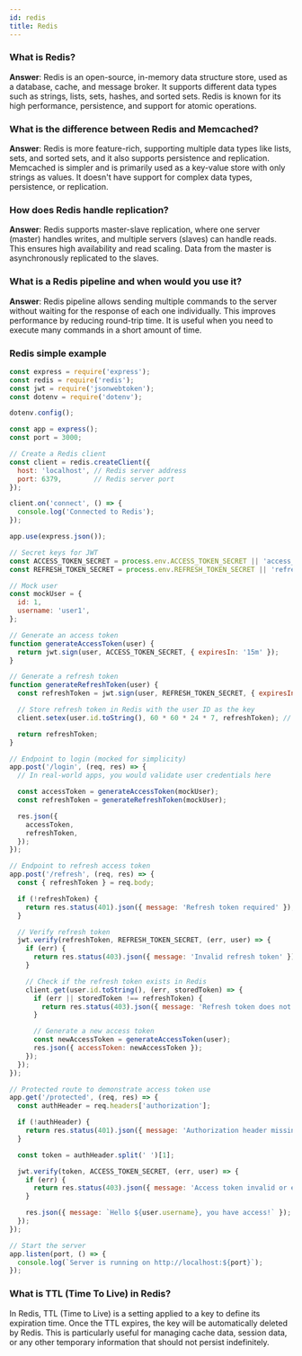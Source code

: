 ```yaml
---
id: redis
title: Redis 
---
```


### What is Redis?
**Answer**: Redis is an open-source, in-memory data structure store, used as a database, cache, and message broker. It supports different data types such as strings, lists, sets, hashes, and sorted sets. Redis is known for its high performance, persistence, and support for atomic operations.

### What is the difference between Redis and Memcached?
**Answer**: Redis is more feature-rich, supporting multiple data types like lists, sets, and sorted sets, and it also supports persistence and replication.
Memcached is simpler and is primarily used as a key-value store with only strings as values. It doesn't have support for complex data types, persistence, or replication.

### How does Redis handle replication?
**Answer**: Redis supports master-slave replication, where one server (master) handles writes, and multiple servers (slaves) can handle reads. This ensures high availability and read scaling. Data from the master is asynchronously replicated to the slaves.

### What is a Redis pipeline and when would you use it?
**Answer**: Redis pipeline allows sending multiple commands to the server without waiting for the response of each one individually. This improves performance by reducing round-trip time. It is useful when you need to execute many commands in a short amount of time.


### Redis simple example
```jsx
const express = require('express');
const redis = require('redis');
const jwt = require('jsonwebtoken');
const dotenv = require('dotenv');

dotenv.config();

const app = express();
const port = 3000;

// Create a Redis client
const client = redis.createClient({
  host: 'localhost', // Redis server address
  port: 6379,        // Redis server port
});

client.on('connect', () => {
  console.log('Connected to Redis');
});

app.use(express.json());

// Secret keys for JWT
const ACCESS_TOKEN_SECRET = process.env.ACCESS_TOKEN_SECRET || 'access_secret';
const REFRESH_TOKEN_SECRET = process.env.REFRESH_TOKEN_SECRET || 'refresh_secret';

// Mock user
const mockUser = {
  id: 1,
  username: 'user1',
};

// Generate an access token
function generateAccessToken(user) {
  return jwt.sign(user, ACCESS_TOKEN_SECRET, { expiresIn: '15m' });
}

// Generate a refresh token
function generateRefreshToken(user) {
  const refreshToken = jwt.sign(user, REFRESH_TOKEN_SECRET, { expiresIn: '7d' });

  // Store refresh token in Redis with the user ID as the key
  client.setex(user.id.toString(), 60 * 60 * 24 * 7, refreshToken); // Store for 7 days

  return refreshToken;
}

// Endpoint to login (mocked for simplicity)
app.post('/login', (req, res) => {
  // In real-world apps, you would validate user credentials here

  const accessToken = generateAccessToken(mockUser);
  const refreshToken = generateRefreshToken(mockUser);

  res.json({
    accessToken,
    refreshToken,
  });
});

// Endpoint to refresh access token
app.post('/refresh', (req, res) => {
  const { refreshToken } = req.body;

  if (!refreshToken) {
    return res.status(401).json({ message: 'Refresh token required' });
  }

  // Verify refresh token
  jwt.verify(refreshToken, REFRESH_TOKEN_SECRET, (err, user) => {
    if (err) {
      return res.status(403).json({ message: 'Invalid refresh token' });
    }

    // Check if the refresh token exists in Redis
    client.get(user.id.toString(), (err, storedToken) => {
      if (err || storedToken !== refreshToken) {
        return res.status(403).json({ message: 'Refresh token does not match' });
      }

      // Generate a new access token
      const newAccessToken = generateAccessToken(user);
      res.json({ accessToken: newAccessToken });
    });
  });
});

// Protected route to demonstrate access token use
app.get('/protected', (req, res) => {
  const authHeader = req.headers['authorization'];

  if (!authHeader) {
    return res.status(401).json({ message: 'Authorization header missing' });
  }

  const token = authHeader.split(' ')[1];

  jwt.verify(token, ACCESS_TOKEN_SECRET, (err, user) => {
    if (err) {
      return res.status(403).json({ message: 'Access token invalid or expired' });
    }

    res.json({ message: `Hello ${user.username}, you have access!` });
  });
});

// Start the server
app.listen(port, () => {
  console.log(`Server is running on http://localhost:${port}`);
});

```

### What is TTL (Time To Live) in Redis?
In Redis, TTL (Time to Live) is a setting applied to a key to define its expiration time. Once the TTL expires, the key will be automatically deleted by Redis. This is particularly useful for managing cache data, session data, or any other temporary information that should not persist indefinitely.

